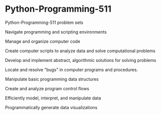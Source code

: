 # Python-Programming-511
 Python-Programming-511 problem sets
 
 
Navigate programming and scripting environments

Manage and organize computer code

Create computer scripts to analyze data and solve computational problems

Develop and implement abstract, algorithmic solutions for solving problems

Locate and resolve "bugs" in computer programs and procedures.

Manipulate basic programming data structures

Create and analyze program control flows

Efficiently model, interpret, and manipulate data

Programmatically generate data visualizations

